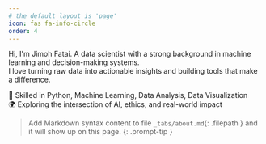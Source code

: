 ```yaml
---
# the default layout is 'page'
icon: fas fa-info-circle
order: 4
---
```


Hi, I'm Jimoh Fatai. A data scientist with a strong background in machine learning and decision-making systems.  
I love turning raw data into actionable insights and building tools that make a difference.

🚀 Skilled in Python, Machine Learning, Data Analysis, Data Visualization  
🌍 Exploring the intersection of AI, ethics, and real-world impact

> Add Markdown syntax content to file `_tabs/about.md`{: .filepath } and it will show up on this page.
{: .prompt-tip }
